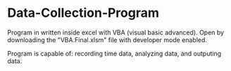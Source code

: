 # Data-Collection-Program

Program in written inside excel with VBA (visual basic advanced). Open by downloading the "VBA.Final.xlsm" file with developer mode enabled.

Program is capable of: recording time data, analyzing data, and outputing data.
